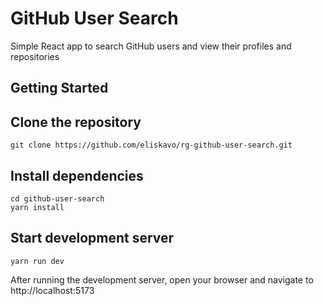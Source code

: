# GitHub User Search

Simple React app to search GitHub users and view their profiles and repositories

## Getting Started
## Clone the repository
```
git clone https://github.com/eliskavo/rg-github-user-search.git
```

## Install dependencies
```
cd github-user-search
yarn install
```

## Start development server
```
yarn run dev
```

After running the development server, open your browser and navigate to http://localhost:5173
